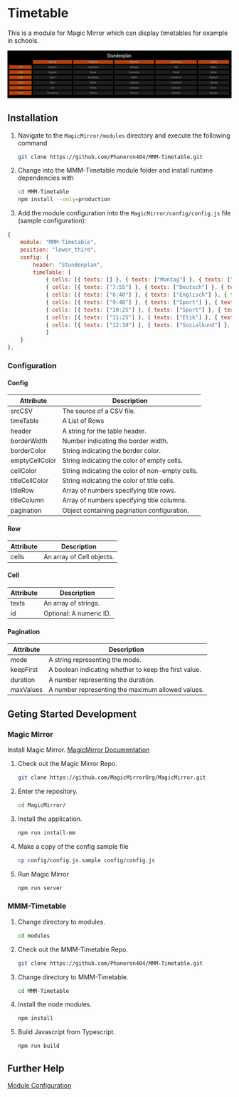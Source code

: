 # Timetable

This is a module for Magic Mirror which can display timetables for example in schools.

<img src="docs/Timetable.png">

## Installation

1. Navigate to the `MagicMirror/modules` directory and execute the following command

   ```sh
   git clone https://github.com/Phaneron404/MMM-Timetable.git
   ```

2. Change into the MMM-Timetable module folder and install runtime dependencies with

   ```sh
   cd MMM-Timetable
   npm install --only=production
   ```

3. Add the module configuration into the `MagicMirror/config/config.js` file (sample configuration):

```javascript
{
    module: "MMM-Timetable",
    position: "lower_third",
    config: {
        header: "Stundenplan",
        timeTable: [
            { cells: [{ texts: [] }, { texts: ["Montag"] }, { texts: ["Dienstag"] }] },
            { cells: [{ texts: ["7:55"] }, { texts: ["Deutsch"] }, { texts: ["Französich"] }] },
            { cells: [{ texts: ["8:40"] }, { texts: ["Englisch"] }, { texts: ["Musik"] }] },
            { cells: [{ texts: ["9:40"] }, { texts: ["Sport"] }, { texts: ["Geschichte"] }] },
            { cells: [{ texts: ["10:25"] }, { texts: ["Sport"] }, { texts: ["Mathe"] }] },
            { cells: [{ texts: ["11:25"] }, { texts: ["Etik"] }, { texts: ["Physik"] }] },
            { cells: [{ texts: ["12:10"] }, { texts: ["Sozialkund"] }, { texts: ["Chemie"] }] },
            ]
    }
},
```

### Configuration

#### Config

| Attribute      | Description                                     |
| -------------- | ----------------------------------------------- |
| srcCSV         | The source of a CSV file.                       |
| timeTable      | A List of Rows                                  |
| header         | A string for the table header.                  |
| borderWidth    | Number indicating the border width.             |
| borderColor    | String indicating the border color.             |
| emptyCellColor | String indicating the color of empty cells.     |
| cellColor      | String indicating the color of non-empty cells. |
| titleCellColor | String indicating the color of title cells.     |
| titleRow       | Array of numbers specifying title rows.         |
| titleColumn    | Array of numbers specifying title columns.      |
| pagination     | Object containing pagination configuration.     |

#### Row

| Attribute | Description               |
| --------- | ------------------------- |
| cells     | An array of Cell objects. |

#### Cell

| Attribute | Description             |
| --------- | ----------------------- |
| texts     | An array of strings.    |
| id        | Optional: A numeric ID. |

#### Pagination

| Attribute | Description                                           |
| --------- | ----------------------------------------------------- |
| mode      | A string representing the mode.                       |
| keepFirst | A boolean indicating whether to keep the first value. |
| duration  | A number representing the duration.                   |
| maxValues | A number representing the maximum allowed values.     |

## Geting Started Development

### Magic Mirror

Install Magic Mirror. [MagicMirror Documentation](https://docs.magicmirror.builders/getting-started/installation.html)

1. Check out the Magic Mirror Repo.

   ```sh
   git clone https://github.com/MagicMirrorOrg/MagicMirror.git
   ```

2. Enter the repository.

   ```sh
   cd MagicMirror/
   ```

3. Install the application.

   ```sh
   npm run install-mm
   ```

4. Make a copy of the config sample file

   ```sh
   cp config/config.js.sample config/config.js
   ```

5. Run Magic Mirror

   ```sh
   npm run server
   ```

### MMM-Timetable

1. Change directory to modules.

   ```sh
   cd modules
   ```

2. Check out the MMM-Timetable Repo.

   ```sh
   git clone https://github.com/Phaneron404/MMM-Timetable.git
   ```

3. Change directory to MMM-Timetable.

   ```sh
   cd MMM-Timetable
   ```

4. Install the node modules.

   ```sh
   npm install
   ```

5. Build Javascript from Typescript.

   ```sh
   npm run build
   ```

## Further Help

[Module Configuration](https://docs.magicmirror.builders/modules/configuration.html#example)
